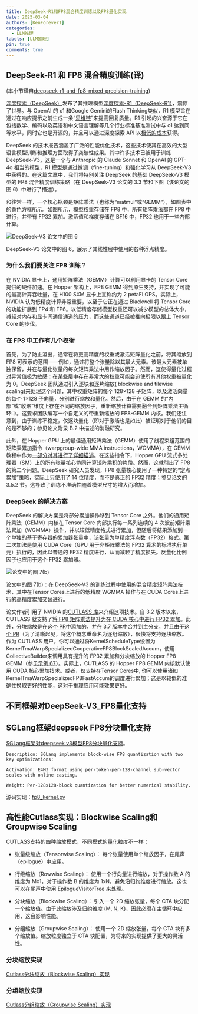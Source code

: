 ```yaml
---
title: DeepSeek-R1和FP8混合精度训练以及FP8量化实现
date: 2025-03-04
authors: [KenForever1]
categories: 
  - LLM推理
labels: [LLM推理]
pin: true
comments: true
---
```


## DeepSeek-R1 和 FP8 混合精度训练(译)

(本小节译自[deepseek-r1-and-fp8-mixed-precision-training](https://research.colfax-intl.com/deepseek-r1-and-fp8-mixed-precision-training/))

[深度探索（DeepSeek）](https://www.deepseek.com/)发布了其推理模型[深度探索-R1（DeepSeek-R1）](https://arxiv.org/abs/2501.12948)，震惊了世界。与 OpenAI 的 o1 和Google Gemini的Flash Thinking类似，R1 模型旨在通过在响应提示之前生成一条“[思维链](https://arxiv.org/abs/2201.11903)”来提高回复质量。R1 引起的兴奋源于它在包括数学、编码以及英语和中文语言理解等几个行业标准基准测试中与 o1 达到同等水平，同时它也是开源的，并且可以通过深度探索 API 以[极低的成本](https://api-docs.deepseek.com/quick_start/pricing)获得。

DeepSeek 的技术报告涵盖了广泛的性能优化技术，这些技术使其在高效的大型语言模型训练和推理方面取得了突破性成果。其中许多技术已被用于训练 DeepSeek-V3，这是一个与 Anthropic 的 Claude Sonnet 和 OpenAI 的 GPT-4o 相当的模型，R1 模型是通过微调（fine-tuning）和强化学习从 DeepSeek-V3 中获得的。在这篇文章中，我们将特别关注 DeepSeek 的基础 DeepSeek-V3 模型的 FP8 混合精度训练策略（在 DeepSeek-V3 论文的 3.3 节和下图（该论文的图 6）中进行了描述）。

和往常一样，一个核心瓶颈是矩阵乘法（也称为“matmul”或“GEMM”），如图表中的黄色方框所示。如图所示，模型权重存储在 FP8 中，所有矩阵乘法都在 FP8 中进行，并带有 FP32 累加。激活值和梯度存储在 BF16 中，FP32 也用于一些内部计算。

![DeepSeek-V3 论文中的图 6](https://i0.wp.com/research.colfax-intl.com/wp-content/uploads/2025/01/image.png?w=1101&ssl=1)

DeepSeek-V3 论文中的图 6，展示了其线性层中使用的各种浮点精度。

### 为什么我们要关注 FP8 训练？

在 NVIDIA 显卡上，通用矩阵乘法（GEMM）计算可以利用显卡的 Tensor Core 提供的硬件加速。在 Hopper 架构上，FP8 GEMM 得到原生支持，并实现了可能的最高计算吞吐量，在 H100 SXM 显卡上宣称约为 2 petaFLOPS。实际上，NVIDIA 认为低精度计算非常重要，以至于它正在通过 Blackwell 将 Tensor Core 的功能扩展到 FP4 和 FP6。以低精度存储模型权重还可以减少模型的总体大小，减轻对内存和显卡间通信通道的压力，而这些通道已经被推向极限以跟上 Tensor Core 的步伐。

### 在 FP8 中工作有几个权衡

首先，为了防止溢出，通常在将更高精度的权重或激活矩阵量化之前，将其缩放到 FP8 可表示的范围——例如，通过将整个张量除以其最大元素。该最大元素被单独保留，并在与量化张量的每次矩阵乘法中用作缩放因子。然而，这使得量化过程对异常值极为敏感：在某些层中存在非常大的权重可能会迫使所有其他权重被量化为 0。DeepSeek 团队通过引入逐块和逐片缩放( blockwise and tilewise scaling)来处理这个问题，其中权重矩阵的每个 128×128 子矩阵，以及激活向量的每个 1×128 子向量，分别进行缩放和量化。然后，由于在 GEMM 的“内部”或“收缩”维度上存在不同的缩放因子，重新缩放计算需要融合到矩阵乘法主循环中。这要求团队编写一个自定义的带重新缩放的 FP8-GEMM 内核。我们还注意到，由于训练不稳定，仅逐块量化（即对于激活也是如此）被证明对于他们的目的是不够的；参见论文附录 B.2 中描述的消融研究。

此外，在 Hopper GPU 上的最佳通用矩阵乘法（GEMM）使用了线程束组范围的矩阵乘累加指令（warpgroup-wide MMA instructions，WGMMA），在 GEMM 教程中作为[一部分对其进行了详细描述](https://research.colfax-intl.com/cutlass-tutorial-wgmma-hopper/)。在这些指令下，Hopper GPU 流式多处理器（SM）上的所有张量核心协同计算矩阵乘积的片段。然而，这就引出了 FP8 的第二个问题。DeepSeek 研究人员发现，FP8 张量核心使用了一种特定的“定点累加”策略，实际上只使用了 14 位精度，而不是真正的 FP32 精度；参见论文的 3.5.2 节。这导致了训练不准确性随着模型尺寸的增大而增加。

### DeepSeek 的解决方案

DeepSeek 的解决方案是将部分累加操作移到 Tensor Core 之外。他们的通用矩阵乘法（GEMM）内核在 Tensor Core 内部执行每一系列连续的 4 次波前矩阵乘法累加（WGMMA）操作，并以较低精度格式进行累加，但随后将结果添加到一个单独的基于寄存器的累加器张量中，该张量为单精度浮点数（FP32）格式。第二次加法是使用 CUDA Core（GPU 用于非矩阵乘法的 FP32 算术的标准执行单元）执行的，因此以普通的 FP32 精度进行，从而减轻了精度损失。反量化比例因子也应用于这个 FP32 累加器。

![论文中的图 7(b)](https://i0.wp.com/research.colfax-intl.com/wp-content/uploads/2025/01/filled.png?w=600&ssl=1)

论文中的图 7(b)：在 DeepSeek-V3 的训练过程中使用的混合精度矩阵乘法技术，其中在Tensor Cores上进行的低精度 WGMMA 操作与在 CUDA Cores上进行的高精度累加交替进行。


论文作者引用了 NVIDIA 的[CUTLASS 库](https://github.com/NVIDIA/cutlass)来介绍这项技术。自 3.2 版本以来，CUTLASS 就支持了[将 FP8 矩阵乘法提升为在 CUDA 核心中进行 FP32 累加](https://github.com/NVIDIA/cutlass/blob/main/include/cutlass/gemm/collective/fp8_accumulation.hpp)。此外，分块缩放是在[这个 PR](https://github.com/NVIDIA/cutlass/pull/1932)中添加的，并在 3.7 版本中合并到主分支，并且由于[这个 PR](https://github.com/NVIDIA/cutlass/pull/2037)（为了清晰起见，将这个概念重命名为逐组缩放），很快将支持逐块缩放。作为 CUTLASS 用户，你可以通过将KernelScheduleType设置为KernelTmaWarpSpecializedCooperativeFP8BlockScaledAccum，使用CollectiveBuilder来调用具有提升的 FP32 累加和分块缩放的 Hopper FP8 GEMM（参见[示例 67](https://github.com/NVIDIA/cutlass/blob/main/examples/67_hopper_fp8_warp_specialized_gemm_with_blockwise_scaling/67_hopper_fp8_warp_specialized_gemm_with_blockwise_scaling.cu)）。实际上，CUTLASS 的 Hopper FP8 GEMM 内核默认使用 CUDA 核心累加技术。或者，仅支持在Tensor Cores中, 你可以使用诸如KernelTmaWarpSpecializedFP8FastAccum的调度进行累加；这是以较低的准确性换取更好的性能，这对于推理应用可能效果更好。

## 不同框架对DeepSeek-V3_FP8量化支持

## SGLang框架deepseek FP8分块量化支持

[SGLang框架对deepseek v3模型FP8分块量化支持](https://docs.sglang.ai/references/deepseek.html#block-wise-fp8)。

```
Description: SGLang implements block-wise FP8 quantization with two key optimizations:

Activation: E4M3 format using per-token-per-128-channel sub-vector scales with online casting.

Weight: Per-128x128-block quantization for better numerical stability.
```

源码实现：[fp8_kernel.py](https://github.com/sgl-project/sglang/blob/main/python/sglang/srt/layers/quantization/fp8_kernel.py)


## 高性能Cutlass实现：Blockwise Scaling和Groupwise Scaling

CUTLASS支持的四种缩放模式，不同模式的量化粒度不一样：

* 张量级缩放（Tensorwise Scaling）： 每个张量使用单个缩放因子，在尾声（epilogue）中应用。

* 行级缩放（Rowwise Scaling）： 使用一个行向量进行缩放，对于操作数 A 的维度为 Mx1，对于操作数 B 的维度为 1xN，避免沿归约维度进行缩放。这也可以在尾声中使用 EpilogueVisitorTree 来处理。

* 分块缩放（Blockwise Scaling）： 引入一个 2D 缩放张量，每个 CTA 块分配一个缩放值。由于此缩放涉及归约维度 (M, N, K)，因此必须在主循环中应用，这会影响性能。

* 分组缩放（Groupwise Scaling）： 使用一个 2D 缩放张量，每个 CTA 块有多个缩放值。缩放粒度独立于 CTA 块配置，为将来的实现提供了更大的灵活性。

### 分块缩放实现

[Cutlass分块缩放（Blockwise Scaling）实现](https://github.com/NVIDIA/cutlass/pull/1932/)

### 分组缩放实现

[Cutlass分组缩放（Groupwise Scaling）实现](https://github.com/NVIDIA/cutlass/pull/2037/)

